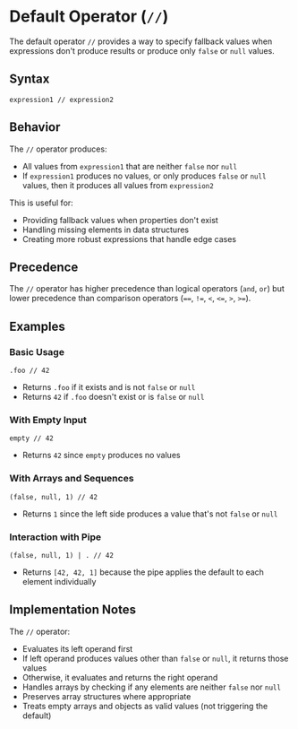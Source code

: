 # Default Operator (`//`)

The default operator `//` provides a way to specify fallback values when expressions don't produce results or produce only `false` or `null` values.

## Syntax

```
expression1 // expression2
```

## Behavior

The `//` operator produces:
- All values from `expression1` that are neither `false` nor `null`
- If `expression1` produces no values, or only produces `false` or `null` values, then it produces all values from `expression2`

This is useful for:
- Providing fallback values when properties don't exist
- Handling missing elements in data structures
- Creating more robust expressions that handle edge cases

## Precedence

The `//` operator has higher precedence than logical operators (`and`, `or`) but lower precedence than comparison operators (`==`, `!=`, `<`, `<=`, `>`, `>=`).

## Examples

### Basic Usage

```
.foo // 42
```
- Returns `.foo` if it exists and is not `false` or `null`
- Returns `42` if `.foo` doesn't exist or is `false` or `null`

### With Empty Input

```
empty // 42
```
- Returns `42` since `empty` produces no values

### With Arrays and Sequences

```
(false, null, 1) // 42
```
- Returns `1` since the left side produces a value that's not `false` or `null`

### Interaction with Pipe

```
(false, null, 1) | . // 42
```
- Returns `[42, 42, 1]` because the pipe applies the default to each element individually

## Implementation Notes

The `//` operator:
- Evaluates its left operand first
- If left operand produces values other than `false` or `null`, it returns those values
- Otherwise, it evaluates and returns the right operand
- Handles arrays by checking if any elements are neither `false` nor `null`
- Preserves array structures where appropriate
- Treats empty arrays and objects as valid values (not triggering the default)
